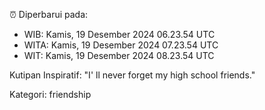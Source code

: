 ⏰ Diperbarui pada:
- WIB: Kamis, 19 Desember 2024 06.23.54 UTC
- WITA: Kamis, 19 Desember 2024 07.23.54 UTC
- WIT: Kamis, 19 Desember 2024 08.23.54 UTC

Kutipan Inspiratif:
"I' ll never forget my high school friends."


Kategori: friendship

